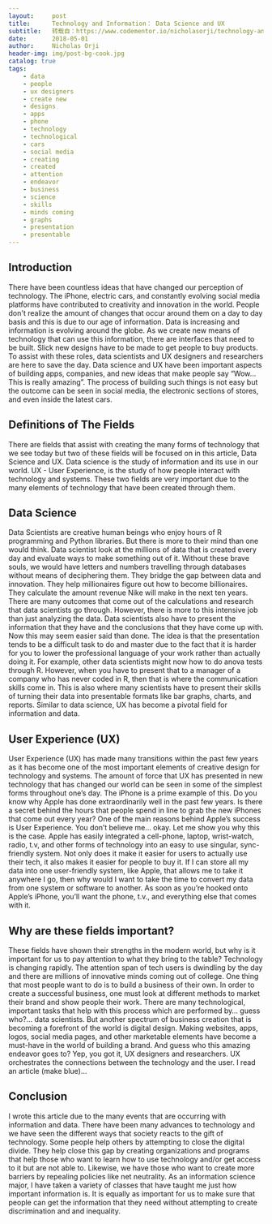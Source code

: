 ```yaml
---
layout:     post
title:      Technology and Information： Data Science and UX
subtitle:   转载自：https://www.codementor.io/nicholasorji/technology-and-information-data-science-and-ux-j3fdy90ln
date:       2018-05-01
author:     Nicholas Orji
header-img: img/post-bg-cook.jpg
catalog: true
tags:
    - data
    - people
    - ux designers
    - create new
    - designs
    - apps
    - phone
    - technology
    - technological
    - cars
    - social media
    - creating
    - created
    - attention
    - endeavor
    - business
    - science
    - skills
    - minds coming
    - graphs
    - presentation
    - presentable
---
```


##  Introduction

There have been countless ideas that have changed our perception of technology. The iPhone, electric cars, and constantly evolving social media platforms have contributed to creativity and innovation in the world. People don't realize the amount of changes that occur around them on a day to day basis and this is due to our age of information. Data is increasing and information is evolving around the globe. As we create new means of technology that can use this information, there are interfaces that need to be built. Slick new designs have to be made to get people to buy products. To assist with these roles, data scientists and UX designers and researchers are here to save the day. Data science and UX have been important aspects of building apps, companies, and new ideas that make people say “Wow… This is really amazing”. The process of building such things is not easy but the outcome can be seen in social media, the electronic sections of stores, and even inside the latest cars.

##  Definitions of The Fields

There are fields that assist with creating the many forms of technology that we see today but two of these fields will be focused on in this article, Data Science and UX. Data science is the study of information and its use in our world. UX - User Experience, is the study of how people interact with technology and systems. These two fields are very important due to the many elements of technology that have been created through them.

##  Data Science

Data Scientists are creative human beings who enjoy hours of R programming and Python libraries. But there is more to their mind than one would think. Data scientist look at the millions of data that is created every day and evaluate ways to make something out of it. Without these brave souls, we would have letters and numbers travelling through databases without means of deciphering them. They bridge the gap between data and innovation. They help millionaires figure out how to become billionaires. They calculate the amount revenue Nike will make in the next ten years. There are many outcomes that come out of the calculations and research that data scientists go through. However, there is more to this intensive job than just analyzing the data. Data scientists also have to present the information that they have and the conclusions that they have come up with. Now this may seem easier said than done. The idea is that the presentation tends to be a difficult task to do and master due to the fact that it is harder for you to lower the professional language of your work rather than actually doing it. For example, other data scientists might now how to do anova tests through R. However, when you have to present that to a manager of a company who has never coded in R, then that is where the communication skills come in. This is also where many scientists have to present their skills of turning their data into presentable formats like bar graphs, charts, and reports. Similar to data science, UX has become a pivotal field for information and data.

##  User Experience (UX)

User Experience (UX) has made many transitions within the past few years as it has become one of the most important elements of creative design for technology and systems. The amount of force that UX has presented in new technology that has changed our world can be seen in some of the simplest forms throughout one’s day. The iPhone is a prime example of this. Do you know why Apple has done extraordinarily well in the past few years. Is there a secret behind the hours that people spend in line to grab the new iPhones that come out every year? One of the main reasons behind Apple’s success is User Experience. You don’t believe me… okay. Let me show you why this is the case. Apple has easily integrated a cell-phone, laptop, wrist-watch, radio, t.v, and other forms of technology into an easy to use singular, sync-friendly system. Not only does it make it easier for users to actually use their tech, it also makes it easier for people to buy it. If I can store all my data into one user-friendly system, like Apple, that allows me to take it anywhere I go, then why would I want to take the time to convert my data from one system or software to another. As soon as you’re hooked onto Apple’s iPhone, you’ll want the phone, t.v., and everything else that comes with it.

##  Why are these fields important?

These fields have shown their strengths in the modern world, but why is it important for us to pay attention to what they bring to the table? Technology is changing rapidly. The attention span of tech users is dwindling by the day and there are millions of innovative minds coming out of college. One thing that most people want to do is to build a business of their own. In order to create a successful business, one must look at different methods to market their brand and show people their work. There are many technological, important tasks that help with this process which are performed by… guess who?… data scientists. But another spectrum of business creation that is becoming a forefront of the world is digital design. Making websites, apps, logos, social media pages, and other marketable elements have become a must-have in the world of building a brand. And guess who this amazing endeavor goes to? Yep, you got it, UX designers and researchers. UX orchestrates the connections between the technology and the user. I read an article (make blue)...

##  Conclusion

I wrote this article due to the many events that are occurring with information and data. There have been many advances to technology and we have seen the different ways that society reacts to the gift of technology. Some people help others by attempting to close the digital divide. They help close this gap by creating organizations and programs that help those who want to learn how to use technology and/or get access to it but are not able to. Likewise, we have those who want to create more barriers by repealing policies like net neutrality. As an information science major, I have taken a variety of classes that have taught me just how important information is. It is equally as important for us to make sure that people can get the information that they need without attempting to create discrimination and and inequality.
